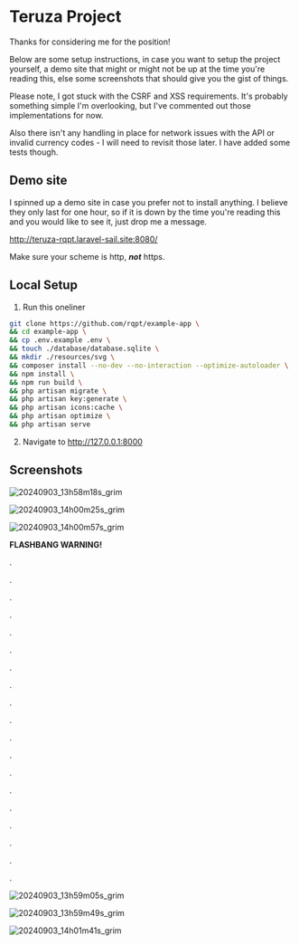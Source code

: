 # Teruza Project

Thanks for considering me for the position!

Below are some setup instructions, in case you want to setup the project yourself,
a demo site that might or might not be up at the time you're reading this,
else some screenshots that should give you the gist of things.

Please note, I got stuck with the CSRF and XSS requirements. It's probably something
simple I'm overlooking, but I've commented out those implementations for now.

Also there isn't any handling in place for network issues with the API or invalid currency codes
\- I will need to revisit those later. I have added some tests though.

## Demo site

I spinned up a demo site in case you prefer not to install anything. I believe they only
last for one hour, so if it is down by the time you're reading this and you would like to
see it, just drop me a message.

http://teruza-rqpt.laravel-sail.site:8080/

Make sure your scheme is http, _**not**_ https.

## Local Setup

1. Run this oneliner

```bash
git clone https://github.com/rqpt/example-app \
&& cd example-app \
&& cp .env.example .env \
&& touch ./database/database.sqlite \
&& mkdir ./resources/svg \
&& composer install --no-dev --no-interaction --optimize-autoloader \
&& npm install \
&& npm run build \
&& php artisan migrate \
&& php artisan key:generate \
&& php artisan icons:cache \
&& php artisan optimize \
&& php artisan serve
```
2. Navigate to http://127.0.0.1:8000

## Screenshots

![20240903_13h58m18s_grim](https://github.com/user-attachments/assets/5c5c7896-ddff-4aa5-aff5-173e9dc4c1bc)

![20240903_14h00m25s_grim](https://github.com/user-attachments/assets/b60f49a9-7d9a-4dbf-931e-9c88c60a2a01)

![20240903_14h00m57s_grim](https://github.com/user-attachments/assets/9a218b57-d081-4ab4-a002-0301020b5194)


**FLASHBANG WARNING!**

.

.

.

.

.

.

.

.

.

.

.

.

.

.

.

.

.

.

.

![20240903_13h59m05s_grim](https://github.com/user-attachments/assets/6b58aea7-39fd-46da-ac77-1ebc0a2a91bb)

![20240903_13h59m49s_grim](https://github.com/user-attachments/assets/99d50d5d-21b5-480a-b702-30ddc1d63403)

![20240903_14h01m41s_grim](https://github.com/user-attachments/assets/e3d06789-56ed-4ee4-9c88-7653351be7ac)



